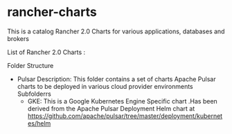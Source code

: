 # rancher-charts
This is a catalog Rancher 2.0 Charts for various applications, databases and brokers 

List of Rancher 2.0 Charts :

Folder Structure 

- Pulsar
    Description: This folder contains  a set of  charts Apache Pulsar charts to be deployed in various cloud provider environments
    Subfolderrs
    - GKE: This is a Google Kubernetes Engine Specific chart .Has been derived from the Apache Pulsar Deployment Helm chart at https://github.com/apache/pulsar/tree/master/deployment/kubernetes/helm

